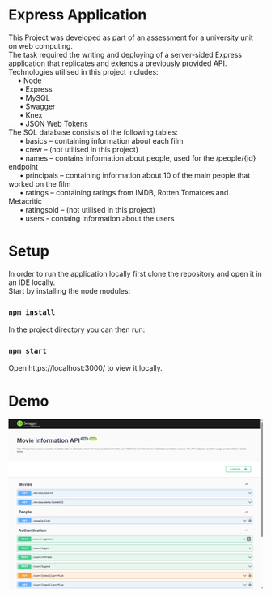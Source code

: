 # Express Application
This Project was developed as part of an assessment for a university unit on web computing.<br/>
The task required the writing and deploying of a server-sided Express application that replicates and extends a previously provided API.<br/>
Technologies utilised in this project includes:<br/>
&ensp;&ensp;  •	Node<br/>
&ensp; &ensp; •	Express<br/>
&ensp; &ensp; •	MySQL <br/>
&ensp; &ensp; •	Swagger<br/>
&ensp; &ensp; •	Knex<br/>
&ensp; &ensp; •	JSON Web Tokens<br/>
The SQL database consists of the following tables:<br/>
&ensp; &ensp; •	basics – containing information about each film<br/>
&ensp; &ensp; •	crew – (not utilised in this project)<br/>
&ensp; &ensp; •	names – contains information about people, used for the /people/{id} endpoint<br/>
&ensp; &ensp; •	principals – containing information about 10 of the main people that worked on the film<br/>
&ensp; &ensp; •	ratings – containing ratings from IMDB, Rotten Tomatoes and Metacritic<br/>
&ensp; &ensp; •	ratingsold – (not utilised in this project)<br/>
&ensp; &ensp; •	users - containg information about the users  <br/>
# Setup
In order to run the application locally first clone the repository and open it in an IDE locally.<br/>
Start by installing the node modules:<br/>
### `npm install`
In the project directory you can then run: 
### `npm start`
Open https://localhost:3000/ to view it locally.

# Demo
![Page.png](/docs/Page.png)

